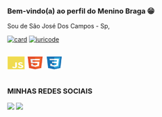 ### Bem-vindo(a) ao perfil do Menino Braga 😁
Sou de São José Dos Campos - Sp, 
 
 [![card](https://github-readme-stats.vercel.app/api?username=Wesley-Braga&theme=dark&show_icons)](https://github.com/Wesley-Braga/github-readme-stats)
[![iuricode](https://github-readme-stats.vercel.app/api/top-langs/?username=Wesley-Braga&layout=compact&theme=dark)](https://github.com/anuraghazra/github-readme-stats) 
     
<div style="display: inline_block"><br>
  <img align="center" alt="Js" height="30" width="40" src="https://raw.githubusercontent.com/devicons/devicon/master/icons/javascript/javascript-plain.svg">
  <img align="center" alt="HTML" height="30" width="40" src="https://raw.githubusercontent.com/devicons/devicon/master/icons/html5/html5-original.svg">
  <img align="center" alt="CSS" height="30" width="40" src="https://raw.githubusercontent.com/devicons/devicon/master/icons/css3/css3-original.svg">
</div>
 
<br>
 
### MINHAS REDES SOCIAIS

<div> 
  
  <a href="https://www.instagram.com/braguinha_41/" target="_blank"/><img src="https://img.shields.io/badge/-Instagram-%23E4405F?style=for-the-badge&logo=instagram&logoColor=white" target="_blank"/></a>
  <a href="https:/www.linkedin.com/in/wesley-braga-costa-b77ba218/" target="_blank"/><img src="https://img.shields.io/badge/-LinkedIn-%230077B5?style=for-the-badge&logo=linkedin&logoColor=white" target="_blank"/></a>
</div>
